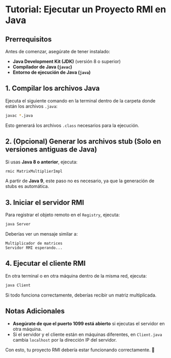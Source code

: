 # Tutorial: Ejecutar un Proyecto RMI en Java

## Prerrequisitos
Antes de comenzar, asegúrate de tener instalado:

- **Java Development Kit (JDK)** (versión 8 o superior)
- **Compilador de Java (`javac`)**
- **Entorno de ejecución de Java (`java`)**

## 1. Compilar los archivos Java
Ejecuta el siguiente comando en la terminal dentro de la carpeta donde están los archivos `.java`:

```sh
javac *.java
```

Esto generará los archivos `.class` necesarios para la ejecución.

## 2. (Opcional) Generar los archivos stub (Solo en versiones antiguas de Java)
Si usas **Java 8 o anterior**, ejecuta:

```sh
rmic MatrixMultiplierImpl
```

A partir de **Java 9**, este paso no es necesario, ya que la generación de stubs es automática.

## 3. Iniciar el servidor RMI
Para registrar el objeto remoto en el `Registry`, ejecuta:

```sh
java Server
```

Deberías ver un mensaje similar a:

```plaintext
Multiplicador de matrices
Servidor RMI esperando...
```

## 4. Ejecutar el cliente RMI
En otra terminal o en otra máquina dentro de la misma red, ejecuta:

```sh
java Client
```

Si todo funciona correctamente, deberías recibir un matriz multiplicada.

## Notas Adicionales
- **Asegúrate de que el puerto 1099 está abierto** si ejecutas el servidor en otra máquina.
- Si el servidor y el cliente están en máquinas diferentes, en `Client.java` cambia `localhost` por la dirección IP del servidor.

Con esto, tu proyecto RMI debería estar funcionando correctamente. 🚀